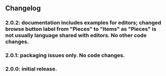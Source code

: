 ## Changelog

### 2.0.2: documentation includes examples for editors; changed browse button label from "Pieces" to "Items" as "Pieces" is not usually language shared with editors. No other code changes.

### 2.0.1: packaging issues only. No code changes.

### 2.0.0: initial release.

